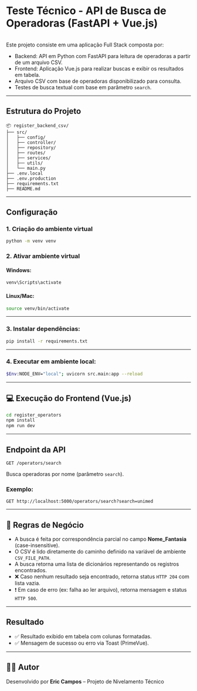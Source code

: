 # Teste Técnico - API de Busca de Operadoras (FastAPI + Vue.js)

<img align="center" alt="" src="case.png">

Este projeto consiste em uma aplicação Full Stack composta por:

- Backend: API em Python com FastAPI para leitura de operadoras a partir de um arquivo CSV.
- Frontend: Aplicação Vue.js para realizar buscas e exibir os resultados em tabela.
- Arquivo CSV com base de operadoras disponibilizado para consulta.
- Testes de busca textual com base em parâmetro `search`.

---

## Estrutura do Projeto

```
📦 register_backend_csv/
├── src/
│   ├── config/
│   ├── controller/
│   ├── repository/
│   ├── routes/
│   ├── services/
│   ├── utils/
│   └── main.py
├── .env.local
├── .env.production
├── requirements.txt
├── README.md
```

---

##  Configuração

### 1. Criação do ambiente virtual

```bash
python -m venv venv
```

### 2. Ativar ambiente virtual

#### Windows:
```bash
venv\Scripts\activate
```

#### Linux/Mac:
```bash
source venv/bin/activate
```

---

### 3. Instalar dependências:

```bash
pip install -r requirements.txt
```

---

### 4. Executar em ambiente local:

```bash
$Env:NODE_ENV="local"; uvicorn src.main:app --reload
```

---

## 💻 Execução do Frontend (Vue.js)

```bash
cd register_operators
npm install
npm run dev
```

---

## Endpoint da API

```http
GET /operators/search
```

Busca operadoras por nome (parâmetro `search`).

### Exemplo:
```
GET http://localhost:5000/operators/search?search=unimed
```

---

## 📌 Regras de Negócio

-  A busca é feita por correspondência parcial no campo **Nome_Fantasia** (case-insensitive).
-  O CSV é lido diretamente do caminho definido na variável de ambiente `CSV_FILE_PATH`.
-  A busca retorna uma lista de dicionários representando os registros encontrados.
- ❌ Caso nenhum resultado seja encontrado, retorna status `HTTP 204` com lista vazia.
- ❗ Em caso de erro (ex: falha ao ler arquivo), retorna mensagem e status `HTTP 500`.

---

## Resultado

- ✅ Resultado exibido em tabela com colunas formatadas.
- ✅ Mensagem de sucesso ou erro via Toast (PrimeVue).

---

## 👨‍💻 Autor

Desenvolvido por **Eric Campos** – Projeto de Nivelamento Técnico
